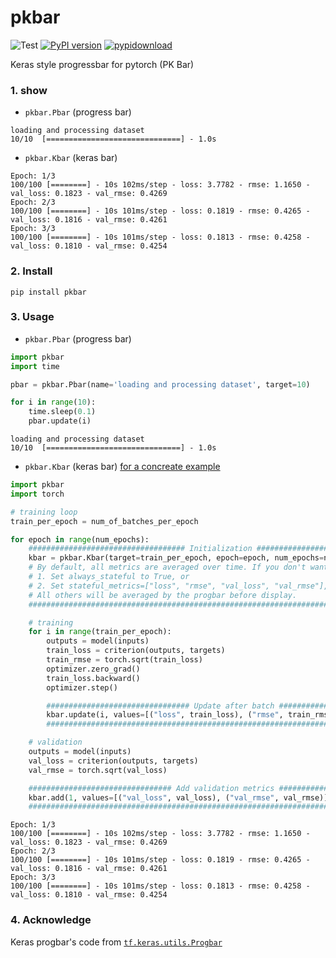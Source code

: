 # pkbar
![Test](https://github.com/yueyericardo/pkbar/workflows/Test/badge.svg) [![PyPI version](https://badge.fury.io/py/pkbar.svg)](https://badge.fury.io/py/pkbar) [![pypidownload](https://img.shields.io/pypi/dm/pkbar.svg)](https://pypistats.org/packages/pkbar)

Keras style progressbar for pytorch (PK Bar)

### 1. show
- `pkbar.Pbar` (progress bar)
```
loading and processing dataset
10/10  [==============================] - 1.0s
```

- `pkbar.Kbar` (keras bar)
```
Epoch: 1/3
100/100 [========] - 10s 102ms/step - loss: 3.7782 - rmse: 1.1650 - val_loss: 0.1823 - val_rmse: 0.4269
Epoch: 2/3
100/100 [========] - 10s 101ms/step - loss: 0.1819 - rmse: 0.4265 - val_loss: 0.1816 - val_rmse: 0.4261
Epoch: 3/3
100/100 [========] - 10s 101ms/step - loss: 0.1813 - rmse: 0.4258 - val_loss: 0.1810 - val_rmse: 0.4254
```

### 2. Install 
```
pip install pkbar
```

### 3. Usage

- `pkbar.Pbar` (progress bar)
```python
import pkbar
import time

pbar = pkbar.Pbar(name='loading and processing dataset', target=10)

for i in range(10):
    time.sleep(0.1)
    pbar.update(i)
```
```
loading and processing dataset
10/10  [==============================] - 1.0s
```

- `pkbar.Kbar` (keras bar) [for a concreate example](https://github.com/yueyericardo/pkbar/blob/master/tests/test.py#L16)
```python
import pkbar
import torch

# training loop
train_per_epoch = num_of_batches_per_epoch

for epoch in range(num_epochs):
    ################################### Initialization ########################################
    kbar = pkbar.Kbar(target=train_per_epoch, epoch=epoch, num_epochs=num_epochs, width=8, always_stateful=False)
    # By default, all metrics are averaged over time. If you don't want this behavior, you could either:
    # 1. Set always_stateful to True, or
    # 2. Set stateful_metrics=["loss", "rmse", "val_loss", "val_rmse"], Metrics in this list will be displayed as-is.
    # All others will be averaged by the progbar before display.
    ###########################################################################################

    # training
    for i in range(train_per_epoch):
        outputs = model(inputs)
        train_loss = criterion(outputs, targets)
        train_rmse = torch.sqrt(train_loss)
        optimizer.zero_grad()
        train_loss.backward()
        optimizer.step()

        ################################ Update after batch ####################################
        kbar.update(i, values=[("loss", train_loss), ("rmse", train_rmse)])
        ########################################################################################

    # validation
    outputs = model(inputs)
    val_loss = criterion(outputs, targets)
    val_rmse = torch.sqrt(val_loss)

    ################################ Add validation metrics ###################################
    kbar.add(1, values=[("val_loss", val_loss), ("val_rmse", val_rmse)])
    ###########################################################################################
```
```
Epoch: 1/3
100/100 [========] - 10s 102ms/step - loss: 3.7782 - rmse: 1.1650 - val_loss: 0.1823 - val_rmse: 0.4269
Epoch: 2/3
100/100 [========] - 10s 101ms/step - loss: 0.1819 - rmse: 0.4265 - val_loss: 0.1816 - val_rmse: 0.4261
Epoch: 3/3
100/100 [========] - 10s 101ms/step - loss: 0.1813 - rmse: 0.4258 - val_loss: 0.1810 - val_rmse: 0.4254
```

### 4. Acknowledge
Keras progbar's code from [`tf.keras.utils.Progbar`](https://github.com/tensorflow/tensorflow/blob/r1.14/tensorflow/python/keras/utils/generic_utils.py#L313)
